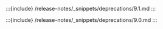 :::{include} /release-notes/_snippets/deprecations/9.1.md
:::

:::{include} /release-notes/_snippets/deprecations/9.0.md
:::
